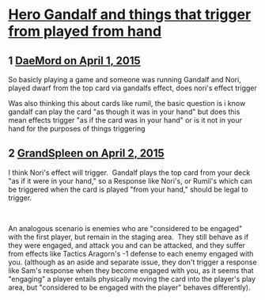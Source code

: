 # [Hero Gandalf and things that trigger from played from hand](https://community.fantasyflightgames.com/topic/141738-hero-gandalf-and-things-that-trigger-from-played-from-hand/)

## 1 [DaeMord on April 1, 2015](https://community.fantasyflightgames.com/topic/141738-hero-gandalf-and-things-that-trigger-from-played-from-hand/?do=findComment&comment=1520231)

So basicly playing a game and someone was running Gandalf and Nori, played dwarf from the top card via gandalfs effect, does nori's effect trigger

Was also thinking this about cards like rumil, the basic question is i know gandalf can play the card "as though it was in your hand" but does this mean effects trigger "as if the card was in your hand" or is it not in your hand for the purposes of things triggering

## 2 [GrandSpleen on April 2, 2015](https://community.fantasyflightgames.com/topic/141738-hero-gandalf-and-things-that-trigger-from-played-from-hand/?do=findComment&comment=1521059)

I think Nori's effect will trigger.  Gandalf plays the top card from your deck "as if it were in your hand," so a Response like Nori's, or Rumil's which can be triggered when the card is played "from your hand," should be legal to trigger.

 

An analogous scenario is enemies who are "considered to be engaged" with the first player, but remain in the staging area.  They still behave as if they were engaged, and attack you and can be attacked, and they suffer from effects like Tactics Aragorn's -1 defense to each enemy engaged with you. (although as an aside and separate issue, they don't trigger a response like Sam's response when they become engaged with you, as it seems that "engaging" a player entails physically moving the card into the player's play area, but "considered to be engaged with the player" behaves differently).

